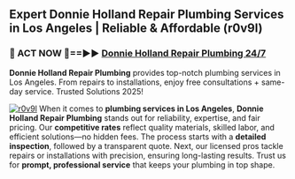 ## Expert Donnie Holland Repair Plumbing Services in Los Angeles | Reliable & Affordable (r0v9l)  

<h3>🚿 ACT NOW 🌟==►► <a href="https://tinyurl.com/2ne6vx2x" rel="nofollow">Donnie Holland Repair Plumbing 24/7</a></h3>

**Donnie Holland Repair Plumbing** provides top-notch plumbing services in Los Angeles. From repairs to installations, enjoy free consultations + same-day service. Trusted Solutions 2025!

[![r0v9l](https://i.imgur.com/4PFF4AK.jpeg)](https://tinyurl.com/2ne6vx2x)
When it comes to **plumbing services in Los Angeles**, **Donnie Holland Repair Plumbing** stands out for reliability, expertise, and fair pricing. Our **competitive rates** reflect quality materials, skilled labor, and efficient solutions—no hidden fees. The process starts with a **detailed inspection**, followed by a transparent quote. Next, our licensed pros tackle repairs or installations with precision, ensuring long-lasting results. Trust us for **prompt, professional service** that keeps your plumbing in top shape.